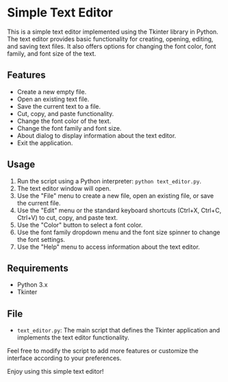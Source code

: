 # Simple Text Editor

This is a simple text editor implemented using the Tkinter library in Python. The text editor provides basic functionality for creating, opening, editing, and saving text files. It also offers options for changing the font color, font family, and font size of the text.

## Features

- Create a new empty file.
- Open an existing text file.
- Save the current text to a file.
- Cut, copy, and paste functionality.
- Change the font color of the text.
- Change the font family and font size.
- About dialog to display information about the text editor.
- Exit the application.

## Usage

1. Run the script using a Python interpreter: `python text_editor.py`.
2. The text editor window will open.
3. Use the "File" menu to create a new file, open an existing file, or save the current file.
4. Use the "Edit" menu or the standard keyboard shortcuts (Ctrl+X, Ctrl+C, Ctrl+V) to cut, copy, and paste text.
5. Use the "Color" button to select a font color.
6. Use the font family dropdown menu and the font size spinner to change the font settings.
7. Use the "Help" menu to access information about the text editor.

## Requirements

- Python 3.x
- Tkinter

## File

- `text_editor.py`: The main script that defines the Tkinter application and implements the text editor functionality.

Feel free to modify the script to add more features or customize the interface according to your preferences.

Enjoy using this simple text editor!
